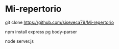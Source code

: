 # Mi-repertorio


git clone https://github.com/siseveca79/Mi-repertorio

npm install express pg body-parser


node server.js

